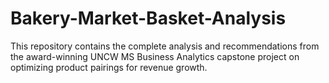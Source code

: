 # Bakery-Market-Basket-Analysis
This repository contains the complete analysis and recommendations from the award-winning UNCW MS Business Analytics capstone project on optimizing product pairings for revenue growth.
